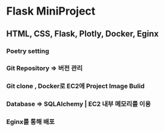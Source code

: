 # Flask MiniProject

## HTML, CSS, Flask, Plotly, Docker, Eginx

### Poetry setting

### Git Repository => 버전 관리

### Git clone , Docker로 EC2에 Project Image Bulid

### Database => SQLAlchemy | EC2 내부 메모리를 이용  

### Eginx를 통해 배포 